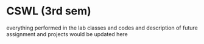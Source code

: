 # CSWL (3rd sem)
everything performed in the lab classes
and codes and description of future assignment and projects would be updated here
